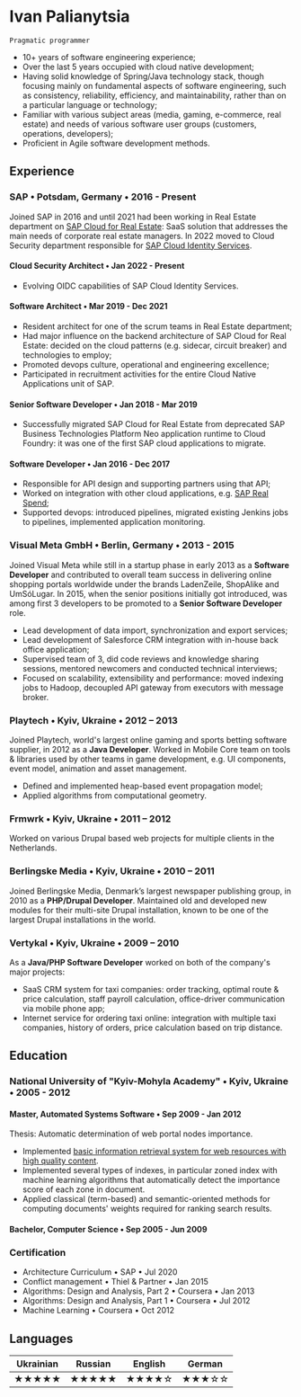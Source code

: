 # Ivan Palianytsia
`Pragmatic programmer`

- 10+ years of software engineering experience;
- Over the last 5 years occupied with cloud native development;
- Having solid knowledge of Spring/Java technology stack, though focusing mainly on fundamental aspects of software
  engineering, such as consistency, reliability, efficiency, and maintainability, rather than on a particular language 
  or technology;
- Familiar with various subject areas (media, gaming, e-commerce, real estate) and needs of various software user 
  groups (customers, operations, developers);
- Proficient in Agile software development methods.

## Experience

### SAP • Potsdam, Germany • 2016 - Present
Joined SAP in 2016 and until 2021 had been working in Real Estate department on
[SAP Cloud for Real Estate](https://www.sap.com/products/real-estate-facilities-mgmt-cloud.html): SaaS solution that
addresses the main needs of corporate real estate managers. In 2022 moved to Cloud Security department responsible for
[SAP Cloud Identity Services](https://help.sap.com/docs/IDENTITY_AUTHENTICATION).

#### Cloud Security Architect • Jan 2022 - Present
- Evolving OIDC capabilities of SAP Cloud Identity Services.

#### Software Architect • Mar 2019 - Dec 2021
- Resident architect for one of the scrum teams in Real Estate department;
- Had major influence on the backend architecture of SAP Cloud for Real Estate: decided on the cloud patterns (e.g. sidecar,
  circuit breaker) and technologies to employ;
- Promoted devops culture, operational and engineering excellence;
- Participated in recruitment activities for the entire Cloud Native Applications unit of SAP.

#### Senior Software Developer • Jan 2018 - Mar 2019
- Successfully migrated SAP Cloud for Real Estate from deprecated SAP Business Technologies Platform Neo application runtime to
  Cloud Foundry: it was one of the first SAP cloud applications to migrate.

#### Software Developer • Jan 2016 - Dec 2017
- Responsible for API design and supporting partners using that API;
- Worked on integration with other cloud applications, e.g. [SAP Real Spend](https://www.sap.com/germany/products/real-time-budget-spend.html);
- Supported devops: introduced pipelines, migrated existing Jenkins jobs to pipelines, implemented application monitoring.

### Visual Meta GmbH • Berlin, Germany • 2013 - 2015
Joined Visual Meta while still in a startup phase in early 2013 as a __Software Developer__ and contributed to overall
team success in delivering online shopping portals worldwide under the brands LadenZeile, ShopAlike and UmSóLugar.
In 2015, when the senior positions initially got introduced, was among first 3 developers to be promoted to a
__Senior Software Developer__ role.

- Lead development of data import, synchronization and export services;
- Lead development of Salesforce CRM integration with in-house back office application;
- Supervised team of 3, did code reviews and knowledge sharing sessions, mentored newcomers and conducted technical
  interviews;
- Focused on scalability, extensibility and performance: moved indexing jobs to Hadoop, decoupled API gateway from
  executors with message broker.

### Playtech • Kyiv, Ukraine • 2012 – 2013
Joined Playtech, world's largest online gaming and sports betting software supplier, in 2012 as a __Java Developer__. Worked in Mobile Core team on 
tools & libraries used by other teams in game development, e.g. UI components, event model, animation and asset management.

- Defined and implemented heap-based event propagation model;
- Applied algorithms from computational geometry.

### Frmwrk • Kyiv, Ukraine • 2011 – 2012
Worked on various Drupal based web projects for multiple clients in the Netherlands.

### Berlingske Media • Kyiv, Ukraine • 2010 – 2011
Joined Berlingske Media, Denmark’s largest newspaper publishing group, in 2010 as a __PHP/Drupal Developer__.
Maintained old and developed new modules for their multi-site Drupal installation, known to be one of the largest
Drupal installations in the world.

### Vertykal • Kyiv, Ukraine • 2009 – 2010
As a __Java/PHP Software Developer__ worked on both of the company's major projects:
- SaaS CRM system for taxi companies: order tracking, optimal route & price calculation, staff payroll calculation,
  office-driver communication via mobile phone app;
- Internet service for ordering taxi online: integration with multiple taxi companies, history of orders, price
  calculation based on trip distance.

## Education

###  National University of "Kyiv-Mohyla Academy" •  Kyiv, Ukraine •  2005 - 2012

#### Master, Automated Systems Software • Sep 2009 - Jan 2012

Thesis: Automatic determination of web portal nodes importance.
- Implemented [basic information retrieval system for web resources with high quality content](https://github.com/palianytsia/information-retrieval).
- Implemented several types of indexes, in particular zoned index with machine learning algorithms that automatically
  detect the importance score of each zone in document.
- Applied classical (term-based) and semantic-oriented methods for computing documents' weights required for ranking
  search results.

#### Bachelor, Computer Science • Sep 2005 - Jun 2009

### Certification
- Architecture Curriculum • SAP • Jul 2020
- Conflict management • Thiel & Partner • Jan 2015
- Algorithms: Design and Analysis, Part 2 • Coursera • Jan 2013
- Algorithms: Design and Analysis, Part 1 • Coursera • Jul 2012
- Machine Learning • Coursera • Oct 2012

## Languages

| Ukrainian | Russian | English | German |
| ----- | ----- | ----- | ----- |
| ★★★★★ | ★★★★★ | ★★★★☆ | ★★★☆☆ |
